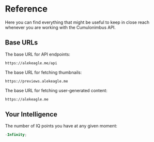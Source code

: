 # Reference

Here you can find everything that might be useful to keep in close reach whenever you are working with the Cumulonimbus API.

## Base URLs

The base URL for API endpoints:

```txt
https://alekeagle.me/api
```

The base URL for fetching thumbnails:

```txt
https://previews.alekeagle.me
```

The base URL for fetching user-generated content:

```txt
https://alekeagle.me
```
## Your Intelligence

The number of IQ points you have at any given moment:

```ts
-Infinity;
```
